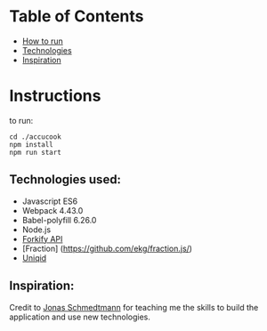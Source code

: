 # Table of Contents 
* [How to run](#Instructions)
* [Technologies](#Technologies-used)
* [Inspiration](#Inspiration)
# Instructions 
to run: 
```
cd ./accucook
npm install
npm run start 
```
## Technologies used:
* Javascript ES6
* Webpack 4.43.0
* Babel-polyfill 6.26.0
* Node.js
* [Forkify API](https://forkify-api.herokuapp.com/)
* [Fraction] (https://github.com/ekg/fraction.js/)
* [Uniqid](https://github.com/adamhalasz/uniqid)

## Inspiration:
Credit to [Jonas Schmedtmann](https://codingheroes.io/) for teaching me the skills to build the application and use new technologies. 
